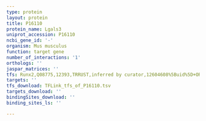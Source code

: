 ```yaml
---
type: protein
layout: protein
title: P16110
protein_name: Lgals3
uniprot_accession: P16110
ncbi_gene_id: '-'
organism: Mus musculus
function: target gene
number_of_interactions: '1'
orthologs: ''
jaspar_matrices: ''
tfs: Runx2,Q08775,12393,TRRUST,inferred by curator,12604608%5Buid%5D+OR+29087512%5Buid%5D,Yes
targets: ''
tfs_download: TFLink_tfs_of_P16110.tsv
targets_download: ''
bindingSites_download: ''
binding_sites_ls: ''

---
```

